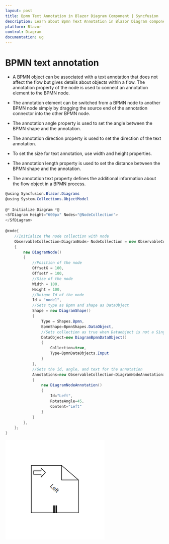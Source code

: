 ```yaml
---
layout: post
title: Bpmn Text Annotation in Blazor Diagram Component | Syncfusion 
description: Learn about Bpmn Text Annotation in Blazor Diagram component of Syncfusion, and more details.
platform: Blazor
control: Diagram
documentation: ug
---
```


# BPMN text annotation

* A BPMN object can be associated with a text annotation that does not affect the flow but gives details about objects within a flow. The annotation property of the node is used to connect an annotation element to the BPMN node.

* The annotation element can be switched from a BPMN node to another BPMN node simply by dragging the source end of the annotation connector into the other BPMN node.

* The annotation angle property is used to set the angle between the BPMN shape and the annotation.

* The annotation direction property is used to set the direction of the text annotation.

* To set the size for text annotation, use width and height properties.

* The annotation length property is used to set the distance between the BPMN shape and the annotation.

* The annotation text property defines the additional information about the flow object in a BPMN process.

```csharp
@using Syncfusion.Blazor.Diagrams
@using System.Collections.ObjectModel

@* Initialize Diagram *@
<SfDiagram Height="600px" Nodes="@NodeCollection">
</SfDiagram>

@code{
    //Initialize the node collection with node
    ObservableCollection<DiagramNode> NodeCollection = new ObservableCollection<DiagramNode>()
    {
        new DiagramNode()
        {
            //Position of the node
            OffsetX = 100,
            OffsetY = 100,
            //Size of the node
            Width = 100,
            Height = 100,
            //Unique Id of the node
            Id = "node1",
            //Sets type as Bpmn and shape as DataObject
            Shape = new DiagramShape()
            {
                Type = Shapes.Bpmn,
                BpmnShape=BpmnShapes.DataObject,
                //Sets collection as true when Dataobject is not a Single instance
                DataObject=new DiagramBpmnDataObject()
                {
                    Collection=true,
                    Type=BpmnDataObjects.Input
                }
            },
            //Sets the id, angle, and text for the annotation
            Annotations=new ObservableCollection<DiagramNodeAnnotation>()
            {
                new DiagramNodeAnnotation()
                {
                    Id="Left",
                    RotateAngle=45,
                    Content="Left"
                }
            }
        },
    };
}
```

![BPMN Text Annotation](../images/bpmn-text-annotation.png)
